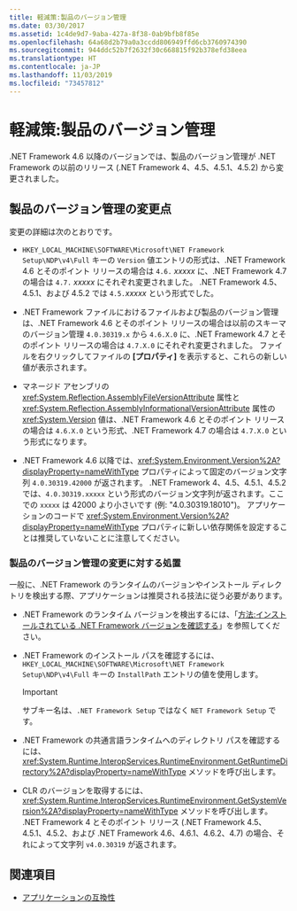 ```yaml
---
title: 軽減策:製品のバージョン管理
ms.date: 03/30/2017
ms.assetid: 1c4de9d7-9aba-427a-8f38-0ab9bfb8f85e
ms.openlocfilehash: 64a68d2b79a0a3ccdd806949ffd6cb3760974390
ms.sourcegitcommit: 944ddc52b7f2632f30c668815f92b378efd38eea
ms.translationtype: HT
ms.contentlocale: ja-JP
ms.lasthandoff: 11/03/2019
ms.locfileid: "73457812"
---
```

# <a name="mitigation-product-versioning"></a>軽減策:製品のバージョン管理

.NET Framework 4.6 以降のバージョンでは、製品のバージョン管理が .NET Framework の以前のリリース (.NET Framework 4、4.5、4.5.1、4.5.2) から変更されました。

## <a name="product-versioning-changes"></a>製品のバージョン管理の変更点

変更の詳細は次のとおりです。

- `HKEY_LOCAL_MACHINE\SOFTWARE\Microsoft\NET Framework Setup\NDP\v4\Full` キーの `Version` 値エントリの形式は、.NET Framework 4.6 とそのポイント リリースの場合は `4.6.` *xxxxx* に、.NET Framework 4.7 の場合は `4.7.` *xxxxx* にそれぞれ変更されました。 .NET Framework 4.5、4.5.1、および 4.5.2 では `4.5.`*xxxxx* という形式でした。

- .NET Framework ファイルにおけるファイルおよび製品のバージョン管理は、.NET Framework 4.6 とそのポイント リリースの場合は以前のスキーマのバージョン管理 `4.0.30319.x` から `4.6.X.0` に、.NET Framework 4.7 とそのポイント リリースの場合は `4.7.X.0` にそれぞれ変更されました。 ファイルを右クリックしてファイルの **[プロパティ]** を表示すると、これらの新しい値が表示されます。

- マネージド アセンブリの <xref:System.Reflection.AssemblyFileVersionAttribute> 属性と <xref:System.Reflection.AssemblyInformationalVersionAttribute> 属性の <xref:System.Version> 値は、.NET Framework 4.6 とそのポイント リリースの場合は `4.6.X.0` という形式、.NET Framework 4.7 の場合は `4.7.X.0` という形式になります。

- .NET Framework 4.6 以降では、<xref:System.Environment.Version%2A?displayProperty=nameWithType> プロパティによって固定のバージョン文字列 `4.0.30319.42000` が返されます。 .NET Framework 4、4.5、4.5.1、4.5.2 では、`4.0.30319.xxxxx` という形式のバージョン文字列が返されます。ここでの `xxxxx` は 42000 より小さいです (例: "4.0.30319.18010")。 アプリケーションのコードで <xref:System.Environment.Version%2A?displayProperty=nameWithType> プロパティに新しい依存関係を設定することは推奨していないことに注意してください。

### <a name="handling-the-product-versioning-changes"></a>製品のバージョン管理の変更に対する処置

一般に、.NET Framework のランタイムのバージョンやインストール ディレクトリを検出する際、アプリケーションは推奨される技法に従う必要があります。

- .NET Framework のランタイム バージョンを検出するには、「[方法:インストールされている .NET Framework バージョンを確認する](how-to-determine-which-versions-are-installed.md)」を参照してください。

- .NET Framework のインストール パスを確認するには、`HKEY_LOCAL_MACHINE\SOFTWARE\Microsoft\NET Framework Setup\NDP\v4\Full` キーの `InstallPath` エントリの値を使用します。

  > [!IMPORTANT]
  > サブキー名は、`.NET Framework Setup` ではなく `NET Framework Setup` です。

- .NET Framework の共通言語ランタイムへのディレクトリ パスを確認するには、<xref:System.Runtime.InteropServices.RuntimeEnvironment.GetRuntimeDirectory%2A?displayProperty=nameWithType> メソッドを呼び出します。

- CLR のバージョンを取得するには、<xref:System.Runtime.InteropServices.RuntimeEnvironment.GetSystemVersion%2A?displayProperty=nameWithType> メソッドを呼び出します。   .NET Framework 4 とそのポイント リリース (.NET Framework 4.5、4.5.1、4.5.2、および .NET Framework 4.6、4.6.1、4.6.2、4.7) の場合、それによって文字列 `v4.0.30319` が返されます。

## <a name="see-also"></a>関連項目

- [アプリケーションの互換性](application-compatibility.md)
